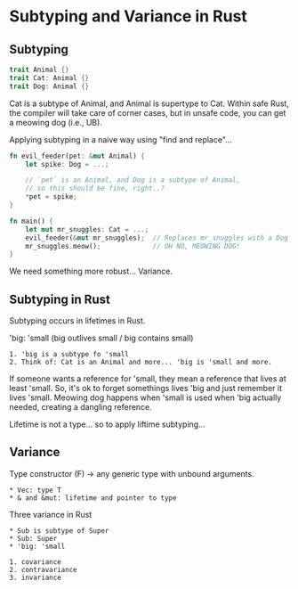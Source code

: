 # Subtyping and Variance in Rust

## Subtyping

```rust
trait Animal {}
trait Cat: Animal {}
trait Dog: Animal {}
```

Cat is a subtype of Animal, and Animal is supertype to Cat.
Within safe Rust, the compiler will take care of corner cases,
but in unsafe code, you can get a meowing dog (i.e., UB).

Applying subtyping in a naive way using "find and replace"...

```rust
fn evil_feeder(pet: &mut Animal) {
    let spike: Dog = ...;

    // `pet` is an Animal, and Dog is a subtype of Animal,
    // so this should be fine, right..?
    *pet = spike;
}

fn main() {
    let mut mr_snuggles: Cat = ...;
    evil_feeder(&mut mr_snuggles);  // Replaces mr_snuggles with a Dog
    mr_snuggles.meow();             // OH NO, MEOWING DOG!
}
```

We need something more robust... Variance.

## Subtyping in Rust

Subtyping occurs in lifetimes in Rust.

'big: 'small (big outlives small / big contains small)

    1. 'big is a subtype fo 'small
    2. Think of: Cat is an Animal and more... 'big is 'small and more.

If someone wants a reference for 'small, they mean a reference that lives
at least 'small. So, it's ok to forget somethings lives 'big and just
remember it lives 'small. Meowing dog happens when 'small is used when
'big actually needed, creating a dangling reference.

Lifetime is not a type... so to apply liftime subtyping...

## Variance

Type constructor (F<T>) -> any generic type with unbound arguments.

    * Vec: type T
    * & and &mut: lifetime and pointer to type

Three variance in Rust

    * Sub is subtype of Super
    * Sub: Super
    * 'big: 'small

    1. covariance
    2. contravariance
    3. invariance
